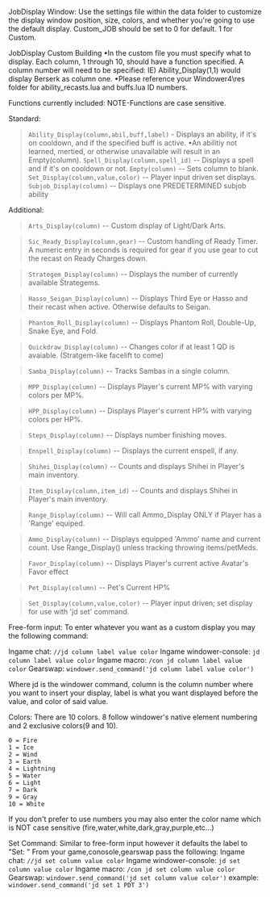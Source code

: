 JobDisplay Window:
Use the settings file within the data folder to customize the display window position, size, colors, and whether you're going to use the default display.
Custom_JOB should be set to 0 for default. 1 for Custom.

JobDisplay Custom Building
•In the custom file you must specify what to display. Each column, 1 through 10, should have a function specified. A column number will need to be specified: IE) Ability_Display(1,1) would display Berserk as column one.
•Please reference your Windower4\res folder for ability_recasts.lua and buffs.lua ID numbers.

Functions currently included:
NOTE-Functions are case sensitive.

Standard:
>   `Ability_Display(column,abil,buff,label)` - Displays an ability, if it's on cooldown, and if the specified buff is active.
•An abilitiy not learned, mertied, or otherwise unavailable will result in an Empty(column).
`Spell_Display(column,spell_id)` -- Displays a spell and if it's on cooldown or not.
`Empty(column)` -- Sets column to blank.
`Set_Display(column,value,color)` -- Player input driven set displays.
`Subjob_Display(column)` -- Displays one PREDETERMINED subjob ability

Additional:

>   `Arts_Display(column)` -- Custom display of Light/Dark Arts.

>   `Sic_Ready_Display(column,gear)` -- Custom handling of Ready Timer. A numeric entry in seconds is required for gear if you use gear to cut the recast on Ready Charges down.

>   `Strategem_Display(column)` -- Displays the number of currently available Strategems.

>   `Hasso_Seigan_Display(column)` -- Displays Third Eye or Hasso and their recast when active. Otherwise defaults to Seigan.

>   `Phantom_Roll_Display(column)` -- Displays Phantom Roll, Double-Up, Snake Eye, and Fold.

>   `Quickdraw_Display(column)` -- Changes color if at least 1 QD is avaiable. (Stratgem-like facelift to come)

>   `Samba_Display(column)` -- Tracks Sambas in a single column.

>   `MPP_Display(column)` -- Displays Player's current MP% with varying colors per MP%.

>   `HPP_Display(column)` -- Displays Player's current HP% with varying colors per HP%.

>   `Steps_Display(column)` -- Displays number finishing moves.

>   `Enspell_Display(column)` -- Displays the current enspell, if any.

>   `Shihei_Display(column)` -- Counts and displays Shihei in Player's main inventory.

>   `Item_Display(column,item_id)` -- Counts and displays Shihei in Player's main inventory.

>   `Range_Display(column)` -- Will call Ammo_Display ONLY if Player has a 'Range' equiped. 

>   `Ammo_Display(column)` -- Displays equipped 'Ammo' name and current count. Use Range_Display() unless tracking throwing items/petMeds.

>   `Favor_Display(column)` -- Displays Player's current active Avatar's Favor effect

>   `Pet_Display(column)` -- Pet's Current HP%

>   `Set_Display(column,value,color)` -- Player input driven; set display for use with 'jd set' command.

Free-form input:
To enter whatever you want as a custom display you may the following command:

Ingame chat: `//jd column label value color`
Ingame windower-console: `jd column label value color`
Ingame macro: `/con jd column label value color`
Gearswap: `windower.send_command('jd column label value color')`

Where jd is the windower command, column is the column number where you want to insert your display, label is what you want displayed before the value, and color of said value.

Colors:
There are 10 colors.
8 follow windower's native element numbering and 2 exclusive colors(9 and 10).

    0 = Fire
    1 = Ice
    2 = Wind
    3 = Earth
    4 = Lightning
    5 = Water
    6 = Light
    7 = Dark
    9 = Gray
    10 = White

If you don't prefer to use numbers you may also enter the color name which is NOT case sensitive (fire,water,white,dark,gray,purple,etc...)

Set Command:
Similar to free-form input however it defaults the label to "Set: "
From your game,conosole,gearswap pass the following:
Ingame chat: `//jd set column value color`
Ingame windower-console: `jd set column value color`
Ingame macro: `/con jd set column value color`
Gearswap: `windower.send_command('jd set column value color')`
example: `windower.send_command('jd set 1 PDT 3')`





